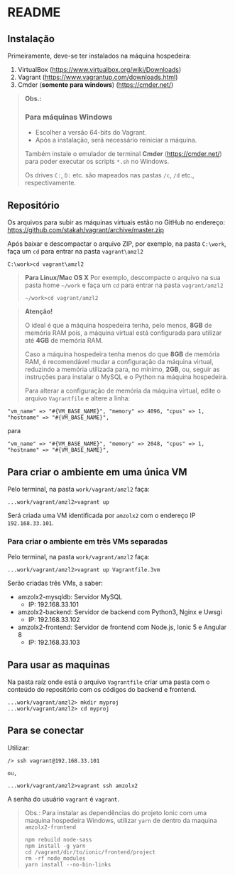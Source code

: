 # README

## Instalação

Primeiramente, deve-se ter instalados na máquina hospedeira:

1. VirtualBox (https://www.virtualbox.org/wiki/Downloads)
1. Vagrant (https://www.vagrantup.com/downloads.html)
1. Cmder (**somente para windows**) (https://cmder.net/)
> **Obs.:**
> 
> ### Para máquinas Windows
> * Escolher a versão 64-bits do Vagrant.
> * Após a instalação, será necessário reiniciar a máquina.
> 
> Também instale o emulador de terminal **Cmder** (https://cmder.net/)
> para poder executar os scripts `*.sh` no Windows.
>
> Os drives `C:`, `D:` etc. são mapeados nas pastas `/c`, `/d` etc.,
> respectivamente.

## Repositório

Os arquivos para subir as máquinas virtuais estão no GitHub
no endereço: https://github.com/stakah/vagrant/archive/master.zip

Após baixar e descompactar o arquivo ZIP, por exemplo, na pasta
`C:\work`, faça um `cd` para entrar na pasta `vagrant\amzl2`

```shell
C:\work>cd vagrant\amzl2
```

> **Para Linux/Mac OS X**
> Por exemplo, descompacte o arquivo na sua pasta home `~/work` e 
> faça um `cd` para entrar na pasta `vagrant/amzl2`
> ```shell
> ~/work>cd vagrant/amzl2
> ```

> **Atenção!**
>
> O ideal é que a máquina hospedeira tenha, pelo menos, **8GB**
> de memória RAM pois, a máquina virtual está configurada para
> utilizar até **4GB** de memória RAM.
>
> Caso a máquina hospedeira tenha menos do que **8GB**
> de memória RAM, é recomendável mudar a configuração da máquina
> virtual, reduzindo a memória utilizada para, no mínimo, **2GB**,
> ou, seguir as instruções para instalar o MySQL e o Python
> na máquina hospedeira.
>
> Para alterar a configuração de memória da máquina virtual, edite
> o arquivo `Vagrantfile` e altere a linha:

    "vm_name" => "#{VM_BASE_NAME}", "memory" => 4096, "cpus" => 1, "hostname" => "#{VM_BASE_NAME}",

para

    "vm_name" => "#{VM_BASE_NAME}", "memory" => 2048, "cpus" => 1, "hostname" => "#{VM_BASE_NAME}",


## Para criar o ambiente em uma única VM
Pelo terminal, na pasta `work/vagrant/amzl2` faça:
```
...work/vagrant/amzl2>vagrant up
```
Será criada uma VM identificada por `amzolx2` com o endereço IP
`192.168.33.101`.

### Para criar o ambiente em três VMs separadas

Pelo terminal, na pasta `work/vagrant/amzl2` faça:
```shell
...work/vagrant/amzl2>vagrant up Vagrantfile.3vm
```

Serão criadas três VMs, a saber:

- amzolx2-mysqldb: Servidor MySQL
  - IP: 192.168.33.101
- amzolx2-backend: Servidor de backend com Python3, Nginx e Uwsgi
  - IP: 192.168.33.102
- amzolx2-frontend: Servidor de frontend com Node.js, Ionic 5 e Angular 8
  - IP: 192.168.33.103

## Para usar as maquinas

Na pasta raíz onde está o arquivo `Vagrantfile` criar uma pasta com o conteúdo do
repositório com os códigos do backend e frontend.

```shell
...work/vagrant/amzl2> mkdir myproj
...work/vagrant/amzl2> cd myproj
```

## Para se conectar

Utilizar:

```
/> ssh vagrant@192.168.33.101

ou,

...work/vagrant/amzl2>vagrant ssh amzolx2
```

A senha do usuário `vagrant` é `vagrant`.

> Obs.:
> Para instalar as dependências do projeto Ionic com uma maquina hospedeira Windows,
> utilizar `yarn` de dentro da maquina `amzolx2-frontend`
> 
> ```
> npm rebuild node-sass
> npm install -g yarn
> cd /vagrant/dir/to/ionic/frontend/project
> rm -rf node_modules
> yarn install --no-bin-links
> ```
> 
